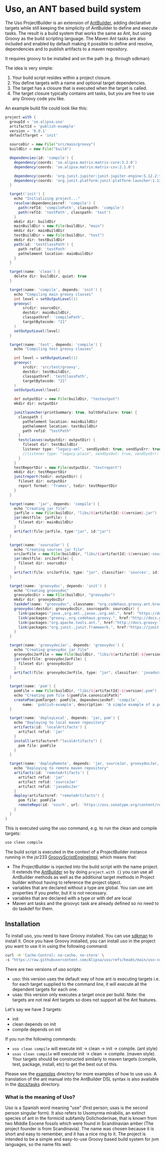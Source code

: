 # Uso, an ANT based build system

The Uso ProjectBuilder is an extension of [AntBuilder](https://docs.groovy-lang.org/latest/html/api/groovy/ant/AntBuilder.html), adding declarative targets while still keeping the simplicity of AntBuilder to define and execute tasks. The result is a build system that works the same as Ant, but using Groovy as the build scripting language. The Maven Ant tasks are also included and enabled by default making it possible to define and resolve, dependencies and to publish artifacts to a maven repository.

It requires groovy to be installed and on the path (e.g. through sdkman)

The idea is very simple:
1. Your build script resides within a project closure.
2. You define targets with a name and optional target dependencies.
3. The target has a closure that is executed when the target is called.
4. The target closure typically contains ant tasks, but you are free to use any Groovy code you like.

An example build file could look like this:

```groovy
project.with {
  groupId = 'se.alipsa.uso'
  artifactId = 'publish-example'
  version = '0.0.1'
  defaultTarget = 'init'

  sourceDir = new File("src/main/groovy")
  buildDir = new File("build")

  dependencies(id: 'compile') {
    dependency(coords: 'se.alipsa.matrix:matrix-core:3.2.0')
    dependency(coords: 'se.alipsa.matrix:matrix-csv:2.1.0')

    dependency(coords: 'org.junit.jupiter:junit-jupiter-engine:5.12.2:test')
    dependency(coords: 'org.junit.platform:junit-platform-launcher:1.12.2:test')
  }

  target('init') {
    echo "Initializing project..."
    resolve(dependenciesref: 'compile') {
      path(refId: 'compilePath', classpath: 'compile')
      path(refId: 'testPath', classpath: 'test')
    }
    mkdir dir: buildDir
    mainBuildDir = new File(buildDir, "main")
    mkdir dir: mainBuildDir
    testBuildDir = new File(buildDir, "test")
    mkdir dir: testBuildDir
    path(id: 'testClassPath') {
      path refid: 'testPath'
      pathelement location: mainBuildDir
    }
  }

  target(name: 'clean') {
    delete dir: buildDir, quiet: true
  }

  target(name: 'compile', depends: 'init') {
    echo "Compiling main groovy classes"
    int level = setOutputLevel(1)
    groovyc(
        srcdir: sourceDir,
        destdir: mainBuildDir,
        classpathref: 'compilePath',
        targetBytecode: "21"
    )
    setOutputLevel(level)
  }

  target(name: 'test', depends: 'compile') {
    echo "Compiling test groovy classes"

    int level = setOutputLevel(1)
    groovyc(
        srcdir: 'src/test/groovy',
        destdir: testBuildDir,
        classpathref: 'testClassPath',
        targetBytecode: "21"
    )
    setOutputLevel(level)

    def outputDir = new File(buildDir, "testoutput")
    mkdir dir: outputDir

    junitlauncher(printSummary: true, haltOnFailure: true) {
      classpath {
        pathelement location: mainBuildDir
        pathelement location: testBuildDir
        path refid: "testPath"
      }
      testclasses(outputdir: outputDir) {
        fileset dir: testBuildDir
        listener type: "legacy-xml", sendSysOut: true, sendSysErr: true
        //listener type: "legacy-plain", sendSysOut: true, sendSysErr: true
      }
    }
    testReportDir = new File(outputDir, "testreport")
    mkdir dir: testReportDir
    junitreport(todir: outputDir) {
      fileset dir: outputDir
      report format: 'frames', todir: testReportDir
    }
  }

  target(name: 'jar', depends: 'compile') {
    echo "Creating jar file"
    jarFile = new File(buildDir, "libs/${artifactId}-${version}.jar")
    jar(destfile: jarFile) {
      fileset dir: mainBuildDir
    }
    artifact(file:jarFile, type:"jar", id:"jar")
  }

  target(name: 'sourceJar') {
    echo "Creating sources jar file"
    srcJarFile = new File(buildDir, "libs/${artifactId}-${version}-sources.jar")
    jar(destfile: srcJarFile) {
      fileset dir: sourceDir
    }
    artifact(file: srcJarFile, type: "jar", classifier: 'sources', id: "sourceJar")
  }

  target(name: 'groovydoc', depends: 'init') {
    echo "Creating groovydoc"
    groovydocDir = new File(buildDir, "groovydoc")
    mkdir dir: groovydocDir
    taskdef(name: "groovydoc", classname: "org.codehaus.groovy.ant.Groovydoc", classpathref: 'compilePath')
    groovydoc(destdir: groovydocDir, sourcepath: sourceDir) {
      link(packages:"java.,org.xml.,javax.,org.xml.", href: "https://docs.oracle.com/en/java/javase/21/docs/api/")
      link(packages:"groovy.,org.codehaus.groovy.", href:"http://docs.groovy-lang.org/latest/html/api/")
      link(packages:"org.apache.tools.ant.", href:"http://docs.groovy-lang.org/docs/ant/api/")
      link(packages:"org.junit.,junit.framework.", href:"https://junit.org/junit5/docs/current/api/")
    }
  }

  target(name: 'groovydocJar', depends: 'groovydoc') {
    echo "Creating groovydoc jar file"
    groovydocJarFile = new File(buildDir, "libs/${artifactId}-${version}-javadoc.jar")
    jar(destfile: groovydocJarFile) {
      fileset dir: groovydocDir
    }
    artifact(file: groovydocJarFile, type: "jar", classifier: 'javadocs', id: "javadocJar")
  }

  target(name: 'pom') {
    pomFile = new File(buildDir, "libs/${artifactId}-${version}.pom")
    echo "Creating pom file ${pomFile.canonicalPath}"
    createPom(pomTarget: pomFile, dependenciesRef: 'compile',
        name: 'publish-example', description: "A simple example of a publishable library")
  }

  target(name: 'deployLocal', depends: 'jar, pom') {
    echo "Deploying to local maven repository"
    artifacts(id: 'localArtifacts') {
      artifact refid: 'jar'
    }
    install(artifactsref:"localArtifacts") {
      pom file: pomFile
    }
  }

  target(name: 'deployRemote', depends: 'jar, sourceJar, groovydocJar, pom') {
    echo "Deploying to remote maven repository"
    artifacts(id: 'remoteArtifacts') {
      artifact refid: 'jar'
      artifact refid: 'sourceJar'
      artifact refid: 'javadocJar'
    }
    deploy(artifactsref: "remoteArtifacts") {
      pom file: pomFile
      remoteRepo(id: 'ossrh', url: 'https://oss.sonatype.org/content/repositories/snapshots/')
    }
  }
}
```

This is executed using the uso command, e.g. to run the clean and compile targets:

```bash
uso clean compile
```

The build script is executed in the context of a ProjectBuilder instance running in the jsr233 [GroovyScriptEngineImpl](https://docs.groovy-lang.org/latest/html/api/org/codehaus/groovy/jsr223/GroovyScriptEngineImpl.html), which means that:
- The ProjectBuilder is injected into the build script with the name project. It extends the [AntBuilder](https://docs.groovy-lang.org/latest/html/api/groovy/ant/AntBuilder.html) so by doing `project.with {}` you can use all AntBuilder methods as well as the additional target methods in Project builder without having to reference the project object.
- variables that are declared without a type are global. You can use ant properties if you prefer, but it is not necessary.
- variables that are declared with a type or with def are local
- Maven ant tasks and the groovyc task are already defined so no need to do taskdef for them.

## Installation
To install uso, you need to have Groovy installed. You can use [sdkman](https://sdkman.io/) to install it. Once you have Groovy installed, you can install uso in the project you want to use it in using the following command:

```bash
curl -H 'Cache-Control: no-cache, no-store' \
-s "https://raw.githubusercontent.com/Alipsa/uso/refs/heads/main/uso-core/src/main/script/installUso.sh" | bash
```
There are two versions of uso scripts:
- uso: this version uses the default way of how ant is executing targets i.e. for each target supplied to the command line, it will execute all the dependent targets for each one. 
- usas: this version only executes a target once per build. Note: the targets are not real Ant targets so does not support all the Ant features.

Let's say we have 3 targets:
- init
- clean depends on init
- compile depends on init

If you run the following commands:
- `uso clean compile` will execute init -> clean -> init -> compile. (ant style)
- `usas clean compile` will execute init -> clean -> compile. (maven style). Your targets should be constructed similarly to maven targets (compile, test, package, install, etc) to get the best out of this.

Please see the [examples](examples) directory for more examples of how to use uso.
A translation of the ant manual into the AntBuilder DSL syntax is also available in the [docs/tasks](docs/tasks) directory.

### What is the meaning of Uso?
Uso is a Spanish word meaning "use" (first person; usas is the second person singular form). It also refers to Usomyrma mirabilis, an extinct species of ant in the formicid subfamily Dolichoderinae, that is known from two Middle Eocene fossils which were found in Scandinavian amber (The project founder is from Scandinavia).
The name was chosen because it is short and easy to remember, and it has a nice ring to it. The project is intended to be a simple and easy-to-use Groovy based build system for jvm languages, so the name fits well.

